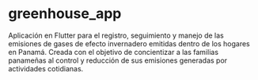 # greenhouse_app
Aplicación en Flutter para el registro, seguimiento y manejo de las emisiones de gases de efecto invernadero emitidas dentro de los hogares en Panamá. Creada con el objetivo de concientizar a las familias panameñas al control y reducción de sus emisiones generadas por actividades cotidianas.
